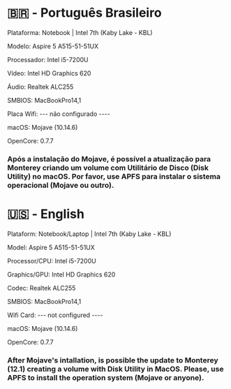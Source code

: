 # 🇧🇷 - Português Brasileiro
  
Plataforma: Notebook | Intel 7th (Kaby Lake - KBL)

Modelo: Aspire 5 A515-51-51UX

Processador: Intel i5-7200U

Vídeo: Intel HD Graphics 620

Áudio: Realtek ALC255

SMBIOS: MacBookPro14,1

Placa Wifi: --- não configurado ----

macOS: Mojave (10.14.6)

OpenCore: 0.7.7

### Após a instalação do Mojave, é possível a atualização para Monterey criando um volume com Utilitário de Disco (Disk Utility) no macOS. Por favor, use APFS para instalar o sistema operacional (Mojave ou outro).

# 🇺🇸 - English
  
Plataform: Notebook/Laptop | Intel 7th (Kaby Lake - KBL)

Model: Aspire 5 A515-51-51UX

Processor/CPU: Intel i5-7200U

Graphics/GPU: Intel HD Graphics 620

Codec: Realtek ALC255

SMBIOS: MacBookPro14,1

Wifi Card: --- not configured ----

macOS: Mojave (10.14.6)

OpenCore: 0.7.7

### After Mojave's intallation, is possible the update to Monterey (12.1) creating a volume with Disk Utility in MacOS. Please, use APFS to install the operation system (Mojave or anyone).
